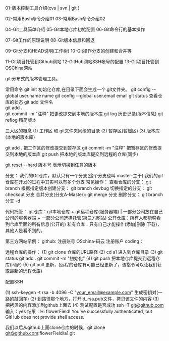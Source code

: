 01-版本控制工具介绍(cvs | svn | git )

02-常用Bash命令介绍01
03-常用Bash命令介绍02

04-Git工具简单介绍
05-Git本地仓库初始配置
06-Git命令行的基本操作

07-Git工作的原理说明
08-Git版本信息和回退

09-Git分支和HEAD说明(工作树)
10-Git操作分支的创建和合并等

11-Git项目托管到Github网站
12-GitHub网站SSH帐号的配置
13-Git项目托管到OSChina网站



git:分布式的版本管理工具。

常用命令
  git init   初始化仓库,在目录下面会生成一个.git文件夹。
  git config --global user.name name
  git config --global user.email email
  git status 查看仓库的状态
  git add 文件名     
  git add .       
  git commit -m "注释"   把更改提交到本地的版本库
  git log       历史记录(版本信息)
  git reflog    精简版本

三大区的概念
  (1) 工作区  和.git文件夹同级的目录
  (2) 暂存区(暂缓区)
  (3) 版本库(本地的版本库)

  git add .            把工作区的修改提交到暂存区
  git commit -m "注释"  把暂存区的修改提交到本地的版本库
  git push             把本地的版本库提交到远程的仓库(同步)

  git reset --hard 版本号     表示切换到任意的版本

分支：
  我们的Git仓库，默认只有一个分支(这个分支也叫 master-主干)
  我们的git仓库在开发的过程中其实可以有多个分支
  常见操作：
    查看仓库的分支：          git branch
    根据指定版本创建分支：     git branch devbug
    切换指定的分支：          git checkout 分支
    合并分支(分支A-Master):   git merge 分支
    删除分支：                git branch 分支 -d

代码托管：
git仓库：git本地仓库 + git远程仓库(服务器端) | 一部分公司放在自己公司的服务器端 + 一部分公司选择托管(第三方网站)
公开仓库：所有人都能够看到仓库里面的所有信息(公开的) 
私有仓库：只有自己才能操作(添加|删除|下载)，其他人是看不到的。

第三方网站示例：
  github:      注册账号
  OSchina-码云  注册账户
  coding：


远程仓库的操作：
  (1) git clone 仓库的URL路径
  (2) cd a1     进入到仓库目录
  (3) git status
      git add .
      git commit -m "初始化"
  (4) git push    把本地仓库提交到远程仓库(同步)
  (5) git pull    更新，(远程的仓库有可能已经更新了，该指令可以让我们获取最新的远程仓库)

配置SSH
  
  (1) ssh-keygen -t rsa -b 4096 -C "your_email@example.com"  生成密钥对(一路的敲回车)
  (2) 到路径那个地方，打开id_rsa.pub文件，拷贝该文件的内容
  (3) 把拷贝的内容添加到github上面去
  (4) 测试配置是否成功 ssh -T git@github.com
      输入：yes
      结果：Hi flowerField! You've successfully authenticated, but GitHub does not provide shell access.

  
我们以后从github上面clone仓库的时候，git clone git@github.com:flowerField/a1.git
  